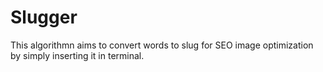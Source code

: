 # Slugger
This algorithmn aims to convert words to slug for SEO image optimization by simply inserting it in terminal.
